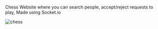 Chess Website where you can search people, accept/reject requests to play, Made using Socket.io

![chess](https://github.com/viralgupta/chess/assets/119971154/022c5529-9672-470e-9b8b-00e1d706091d)
